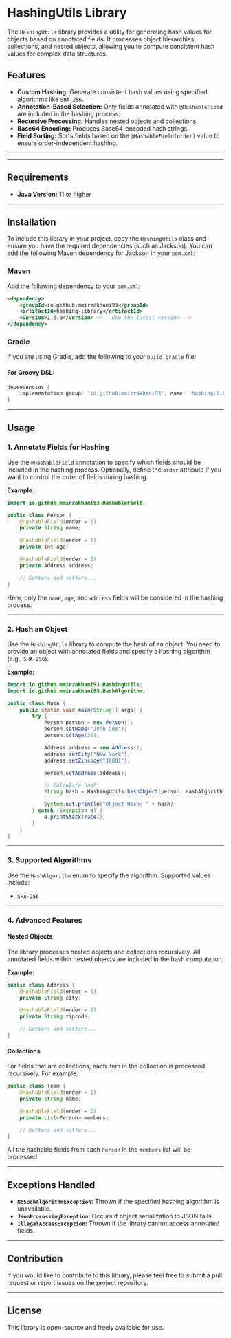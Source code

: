 # HashingUtils Library

The `HashingUtils` library provides a utility for generating hash values for objects based on annotated fields. It processes object hierarchies, collections, and nested objects, allowing you to compute consistent hash values for complex data structures.

## Features

- **Custom Hashing:** Generate consistent hash values using specified algorithms like `SHA-256`.
- **Annotation-Based Selection:** Only fields annotated with `@HashableField` are included in the hashing process.
- **Recursive Processing:** Handles nested objects and collections.
- **Base64 Encoding:** Produces Base64-encoded hash strings.
- **Field Sorting:** Sorts fields based on the `@HashableField(order)` value to ensure order-independent hashing.

---
---

## Requirements

- **Java Version:** 11 or higher

---

## Installation

To include this library in your project, copy the `HashingUtils` class and ensure you have the required dependencies (such as Jackson). You can add the following Maven dependency for Jackson in your `pom.xml`:

### Maven

Add the following dependency to your `pom.xml`:

```xml
<dependency>
    <groupId>io.github.mmirzakhani93</groupId>
    <artifactId>hashing-library</artifactId>
    <version>1.0.0</version> <!-- Use the latest version -->
</dependency>
```

### Gradle

If you are using Gradle, add the following to your `build.gradle` file:

#### For Groovy DSL:

```gradle
dependencies {
    implementation group: 'io.github.mmirzakhani93', name: 'hashing-library', version: '1.0.0'
}
```

---

## Usage

### 1. Annotate Fields for Hashing

Use the `@HashableField` annotation to specify which fields should be included in the hashing process. Optionally, define the `order` attribute if you want to control the order of fields during hashing.

**Example:**

```java
import io.github.mmirzakhani93.HashableField;

public class Person {
    @HashableField(order = 1)
    private String name;

    @HashableField(order = 2)
    private int age;

    @HashableField(order = 3)
    private Address address;

    // Getters and setters...
}
```

Here, only the `name`, `age`, and `address` fields will be considered in the hashing process.

---

### 2. Hash an Object

Use the `HashingUtils` library to compute the hash of an object. You need to provide an object with annotated fields and specify a hashing algorithm (e.g., `SHA-256`).

**Example:**

```java
import io.github.mmirzakhani93.HashingUtils;
import io.github.mmirzakhani93.HashAlgorithm;

public class Main {
    public static void main(String[] args) {
        try {
            Person person = new Person();
            person.setName("John Doe");
            person.setAge(30);

            Address address = new Address();
            address.setCity("New York");
            address.setZipcode("10001");

            person.setAddress(address);

            // Calculate hash
            String hash = HashingUtils.hashObject(person, HashAlgorithm.SHA256);

            System.out.println("Object Hash: " + hash);
        } catch (Exception e) {
            e.printStackTrace();
        }
    }
}
```

---

### 3. Supported Algorithms

Use the `HashAlgorithm` enum to specify the algorithm. Supported values include:

- `SHA-256`

---

### 4. Advanced Features

#### Nested Objects

The library processes nested objects and collections recursively. All annotated fields within nested objects are included in the hash computation.

**Example:**

```java
public class Address {
    @HashableField(order = 1)
    private String city;

    @HashableField(order = 2)
    private String zipcode;

    // Getters and setters...
}
```

#### Collections

For fields that are collections, each item in the collection is processed recursively. For example:

```java
public class Team {
    @HashableField(order = 1)
    private String name;

    @HashableField(order = 2)
    private List<Person> members;

    // Getters and setters...
}
```

All the hashable fields from each `Person` in the `members` list will be processed.

---

## Exceptions Handled

- **`NoSuchAlgorithmException`:** Thrown if the specified hashing algorithm is unavailable.
- **`JsonProcessingException`:** Occurs if object serialization to JSON fails.
- **`IllegalAccessException`:** Thrown if the library cannot access annotated fields.

---

## Contribution

If you would like to contribute to this library, please feel free to submit a pull request or report issues on the project repository.

---

## License

This library is open-source and freely available for use.